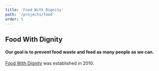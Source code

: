 ```yaml
---
title: 'Food With Dignity'
path: '/projects/food'
order: 5
---
```


## Food With Dignity

#### Our goal is to prevent food waste and feed as many people as we can.

[Food With Dignity](https://www.facebook.com/groups/FoodwithDignityPDX/?ref=br_rs) was established in 2010.
